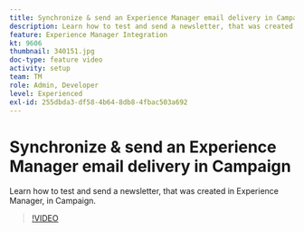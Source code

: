 ```yaml
---
title: Synchronize & send an Experience Manager email delivery in Campaign
description: Learn how to test and send a newsletter, that was created in Experience Manager, in Campaign.
feature: Experience Manager Integration
kt: 9606
thumbnail: 340151.jpg
doc-type: feature video
activity: setup
team: TM
role: Admin, Developer
level: Experienced
exl-id: 255dbda3-df58-4b64-8db8-4fbac503a692
---
```

# Synchronize & send an Experience Manager email delivery in Campaign

Learn how to test and send a newsletter, that was created in Experience Manager, in Campaign.

>[!VIDEO](https://video.tv.adobe.com/v/340151?quality=12&learn=on)
